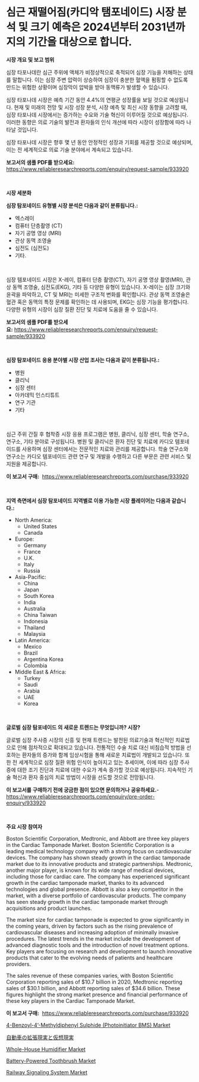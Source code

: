 <p><h1>심근 재떨어짐(카디악 탬포네이드) 시장 분석 및 크기 예측은 2024년부터 2031년까지의 기간을 대상으로 합니다.</h1></p><p><strong>시장 개요 및 보고 범위</strong></p>
<p><p>심장 타포나데란 심근 주위에 액체가 비정상적으로 축적되어 심장 기능을 저해하는 상태를 말합니다. 이는 심장 주변 압력이 상승하여 심장이 충분한 혈액을 펌핑할 수 없도록 만드는 위험한 상황이며 심장막이 압박을 받아 동맥류가 발생할 수 있습니다. </p><p>심장 타포나데 시장은 예측 기간 동안 4.4%의 연평균 성장률을 보일 것으로 예상됩니다. 현재 및 미래의 전망 및 시장 성장 분석, 시장 예측 및 최신 시장 동향을 고려할 때, 심장 타포나데 시장에서는 증가하는 수요와 기술 혁신이 이루어질 것으로 예상됩니다. 이러한 동향은 의료 기술의 발전과 환자들의 인식 개선에 따라 시장이 성장함에 따라 나타날 것입니다. </p><p>심장 타포나데 시장은 향후 몇 년 동안 안정적인 성장과 기회를 제공할 것으로 예상되며, 이는 전 세계적으로 의료 기술 분야에서 계속되고 있습니다.</p></p>
<p><strong>보고서의 샘플 PDF를 받으세요:</strong> <a href="https://www.reliableresearchreports.com/enquiry/request-sample/933920">https://www.reliableresearchreports.com/enquiry/request-sample/933920</a></p>
<p>&nbsp;</p>
<p><strong>시장 세분화</strong></p>
<p><strong>심장 탐포네이드 유형별 시장 분석은 다음과 같이 분류됩니다.:</strong></p>
<p><ul><li>엑스레이</li><li>컴퓨터 단층촬영 (CT)</li><li>자기 공명 영상 (MRI)</li><li>관상 동맥 조영술</li><li>심전도 (심전도)</li><li>기타.</li></ul></p>
<p>&nbsp;</p>
<p><p>심장 템포네이드 시장은 X-레이, 컴퓨터 단층 촬영(CT), 자기 공명 영상 촬영(MRI), 관상 동맥 조영술, 심전도(EKG), 기타 등 다양한 유형이 있습니다. X-레이는 심장 크기와 윤곽을 파악하고, CT 및 MRI는 미세한 구조적 변화를 확인합니다. 관상 동맥 조영술은 혈관 혹은 동맥의 특정 문제를 확인하는 데 사용되며, EKG는 심장 기능을 평가합니다. 다양한 유형의 시장이 심장 질환 진단 및 치료에 도움을 줄 수 있습니다.</p></p>
<p><strong>보고서의 샘플 PDF를 받으세요:</strong>&nbsp;<a href="https://www.reliableresearchreports.com/enquiry/request-sample/933920">https://www.reliableresearchreports.com/enquiry/request-sample/933920</a></p>
<p>&nbsp;</p>
<p><strong> 심장 탐포네이드 응용 분야별 시장 산업 조사는 다음과 같이 분류됩니다.:</strong></p>
<p><ul><li>병원</li><li>클리닉</li><li>심장 센터</li><li>아카데믹 인스티튜트</li><li>연구 기관</li><li>기타</li></ul></p>
<p>&nbsp;</p>
<p><p>심근 주위 간질 후 협착증 시장 응용 프로그램은 병원, 클리닉, 심장 센터, 학술 연구소, 연구소, 기타 분야로 구성됩니다. 병원 및 클리닉은 환자 진단 및 치료에 카디오 템포네이드를 사용하며 심장 센터에서는 전문적인 치료와 관리를 제공합니다. 학술 연구소와 연구소는 카디오 템포네이드 관련 연구 및 개발을 수행하고 다른 부문은 관련 서비스 및 지원을 제공합니다.</p></p>
<p><strong>이 보고서 구매:</strong>&nbsp; <a href="https://www.reliableresearchreports.com/purchase/933920">https://www.reliableresearchreports.com/purchase/933920</a></p>
<p>&nbsp;</p>
<p><strong>지역 측면에서 심장 탐포네이드 지역별로 이용 가능한 시장 플레이어는 다음과 같습니다.:</strong></p>
<p><ul>
    <li>
        North America:
        <ul>
            <li>United States</li>
            <li>Canada</li>
        </ul>
    </li>
    <li>
        Europe:
        <ul>
            <li>Germany</li>
            <li>France</li>
            <li>U.K.</li>
            <li>Italy</li>
            <li>Russia</li>
        </ul>
    </li>
    <li>
        Asia-Pacific:
        <ul>
            <li>China</li>
            <li>Japan</li>
            <li>South Korea</li>
            <li>India</li>
            <li>Australia</li>
            <li>China Taiwan</li>
            <li>Indonesia</li>
            <li>Thailand</li>
            <li>Malaysia</li>
        </ul>
    </li>
    <li>
        Latin America:
        <ul>
            <li>Mexico</li>
            <li>Brazil</li>
            <li>Argentina Korea</li>
            <li>Colombia</li>
        </ul>
    </li>
    <li>
        Middle East & Africa:
        <ul>
            <li>Turkey</li>
            <li>Saudi</li>
            <li>Arabia</li>
            <li>UAE</li>
            <li>Korea</li>
        </ul>
    </li>
    </ul></p>
<p>&nbsp;</p>
<p><strong>글로벌 심장 탐포네이드 의 새로운 트렌드는 무엇입니까? 시장?</strong></p>
<p><p>글로벌 심장 주사증 시장의 신흥 및 현재 트렌드는 발전된 의료기술과 혁신적인 치료법으로 인해 점차적으로 확대되고 있습니다. 전통적인 수술 치료 대신 비침습적 방법을 선호하는 환자들의 증가와 함께 임상시험을 통해 새로운 치료법이 개발되고 있습니다. 또한 전 세계적으로 심장 질환 위험 인식이 높아지고 있는 추세이며, 이에 따라 심장 주사증에 대한 조기 진단과 치료에 대한 수요가 계속 증가할 것으로 예상됩니다. 지속적인 기술 혁신과 환자 중심의 치료 방법이 시장을 선도할 것으로 전망됩니다.</p></p>
<p><strong>이 보고서를 구매하기 전에 궁금한 점이 있으면 문의하거나 공유하세요.</strong>- <a href="https://www.reliableresearchreports.com/enquiry/pre-order-enquiry/933920">https://www.reliableresearchreports.com/enquiry/pre-order-enquiry/933920</a></p>
<p>&nbsp;</p>
<p><strong>주요 시장 참여자</strong></p>
<p><p>Boston Scientific Corporation, Medtronic, and Abbott are three key players in the Cardiac Tamponade Market. Boston Scientific Corporation is a leading medical technology company with a strong focus on cardiovascular devices. The company has shown steady growth in the cardiac tamponade market due to its innovative products and strategic partnerships. Medtronic, another major player, is known for its wide range of medical devices, including those for cardiac care. The company has experienced significant growth in the cardiac tamponade market, thanks to its advanced technologies and global presence. Abbott is also a key competitor in the market, with a diverse portfolio of cardiovascular products. The company has seen steady growth in the cardiac tamponade market through acquisitions and product launches.</p><p>The market size for cardiac tamponade is expected to grow significantly in the coming years, driven by factors such as the rising prevalence of cardiovascular diseases and increasing adoption of minimally invasive procedures. The latest trends in the market include the development of advanced diagnostic tools and the introduction of novel treatment options. Key players are focusing on research and development to launch innovative products that cater to the evolving needs of patients and healthcare providers.</p><p>The sales revenue of these companies varies, with Boston Scientific Corporation reporting sales of $10.7 billion in 2020, Medtronic reporting sales of $30.1 billion, and Abbott reporting sales of $34.6 billion. These figures highlight the strong market presence and financial performance of these key players in the Cardiac Tamponade Market.</p></p>
<p><strong>이 보고서 구매:</strong>&nbsp;&nbsp;<a href="https://www.reliableresearchreports.com/purchase/933920">https://www.reliableresearchreports.com/purchase/933920</a></p>
<p><p><a href="https://github.com/julyju69/Market-Research-Report-List-2/blob/main/4-benzoyl-4-methyldiphenyl-sulphide-photoinitiator-bms-market.md">4-Benzoyl-4’-Methyldiphenyl Sulphide (Photoinitiator BMS) Market</a></p><p><a href="https://medium.com/@cecuraprangm/%E8%87%AA%E5%8B%95%E8%BB%8A%E3%81%AE%E6%8B%A1%E5%BC%B5%E7%8F%BE%E5%AE%9F-augmented-reality-%E3%81%8A%E3%82%88%E3%81%B3%E4%BB%AE%E6%83%B3%E7%8F%BE%E5%AE%9F-virtual-reality-%E5%B8%82%E5%A0%B4%E3%81%AE%E3%83%88%E3%83%AC%E3%83%B3%E3%83%89%E3%82%84%E5%B8%82%E5%A0%B4%E5%88%86%E6%9E%90%E3%81%AF-2024%E5%B9%B4%E3%81%8B%E3%82%892031%E5%B9%B4%E3%81%BE%E3%81%A7%E3%81%AE%E4%BA%88%E6%B8%AC%E3%81%A7%E3%81%99-c0a64c4725b4">自動車の拡張現実と仮想現実</a></p><p><a href="https://gentle-editor-9db.notion.site/Whole-House-Humidifier-Market-with-the-goal-of-estimating-the-market-size-and-future-growth-potentia-c72d51226e174b9786d75543eb66609e">Whole-House Humidifier Market</a></p><p><a href="https://military-diascia-e68.notion.site/Battery-Powered-Toothbrush-Market-Research-Report-Reveals-The-Latest-Trends-And-Opportunities-of-thi-fe4bec7cbae94ab9bc7c19eeed90d4cc">Battery-Powered Toothbrush Market</a></p><p><a href="https://view.publitas.com/reportprime-1/railway-signaling-system-market-growth-market-trends-covid-19-impact-and-forecasts-for-period-from-2024-2031/">Railway Signaling System Market</a></p></p>
